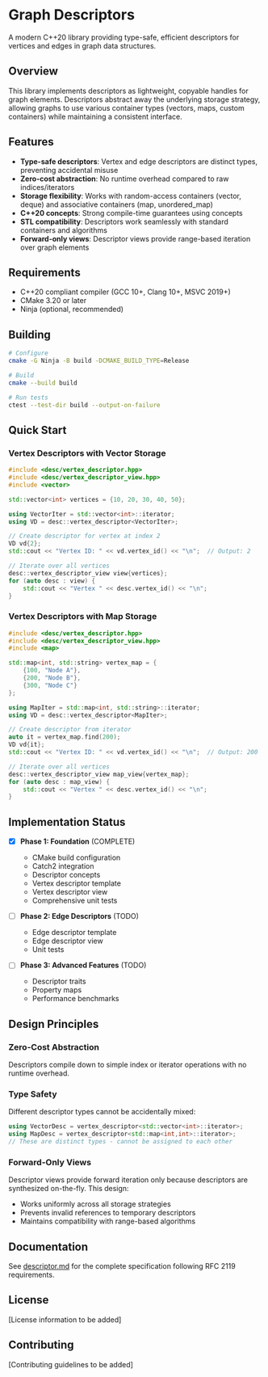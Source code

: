 # Graph Descriptors

A modern C++20 library providing type-safe, efficient descriptors for vertices and edges in graph data structures.

## Overview

This library implements descriptors as lightweight, copyable handles for graph elements. Descriptors abstract away the underlying storage strategy, allowing graphs to use various container types (vectors, maps, custom containers) while maintaining a consistent interface.

## Features

- **Type-safe descriptors**: Vertex and edge descriptors are distinct types, preventing accidental misuse
- **Zero-cost abstraction**: No runtime overhead compared to raw indices/iterators
- **Storage flexibility**: Works with random-access containers (vector, deque) and associative containers (map, unordered_map)
- **C++20 concepts**: Strong compile-time guarantees using concepts
- **STL compatibility**: Descriptors work seamlessly with standard containers and algorithms
- **Forward-only views**: Descriptor views provide range-based iteration over graph elements

## Requirements

- C++20 compliant compiler (GCC 10+, Clang 10+, MSVC 2019+)
- CMake 3.20 or later
- Ninja (optional, recommended)

## Building

```bash
# Configure
cmake -G Ninja -B build -DCMAKE_BUILD_TYPE=Release

# Build
cmake --build build

# Run tests
ctest --test-dir build --output-on-failure
```

## Quick Start

### Vertex Descriptors with Vector Storage

```cpp
#include <desc/vertex_descriptor.hpp>
#include <desc/vertex_descriptor_view.hpp>
#include <vector>

std::vector<int> vertices = {10, 20, 30, 40, 50};

using VectorIter = std::vector<int>::iterator;
using VD = desc::vertex_descriptor<VectorIter>;

// Create descriptor for vertex at index 2
VD vd{2};
std::cout << "Vertex ID: " << vd.vertex_id() << "\n";  // Output: 2

// Iterate over all vertices
desc::vertex_descriptor_view view{vertices};
for (auto desc : view) {
    std::cout << "Vertex " << desc.vertex_id() << "\n";
}
```

### Vertex Descriptors with Map Storage

```cpp
#include <desc/vertex_descriptor.hpp>
#include <desc/vertex_descriptor_view.hpp>
#include <map>

std::map<int, std::string> vertex_map = {
    {100, "Node A"},
    {200, "Node B"},
    {300, "Node C"}
};

using MapIter = std::map<int, std::string>::iterator;
using VD = desc::vertex_descriptor<MapIter>;

// Create descriptor from iterator
auto it = vertex_map.find(200);
VD vd{it};
std::cout << "Vertex ID: " << vd.vertex_id() << "\n";  // Output: 200

// Iterate over all vertices
desc::vertex_descriptor_view map_view{vertex_map};
for (auto desc : map_view) {
    std::cout << "Vertex " << desc.vertex_id() << "\n";
}
```

## Implementation Status

- [x] **Phase 1: Foundation** (COMPLETE)
  - CMake build configuration
  - Catch2 integration
  - Descriptor concepts
  - Vertex descriptor template
  - Vertex descriptor view
  - Comprehensive unit tests

- [ ] **Phase 2: Edge Descriptors** (TODO)
  - Edge descriptor template
  - Edge descriptor view
  - Unit tests

- [ ] **Phase 3: Advanced Features** (TODO)
  - Descriptor traits
  - Property maps
  - Performance benchmarks

## Design Principles

### Zero-Cost Abstraction
Descriptors compile down to simple index or iterator operations with no runtime overhead.

### Type Safety
Different descriptor types cannot be accidentally mixed:
```cpp
using VectorDesc = vertex_descriptor<std::vector<int>::iterator>;
using MapDesc = vertex_descriptor<std::map<int,int>::iterator>;
// These are distinct types - cannot be assigned to each other
```

### Forward-Only Views
Descriptor views provide forward iteration only because descriptors are synthesized on-the-fly. This design:
- Works uniformly across all storage strategies
- Prevents invalid references to temporary descriptors
- Maintains compatibility with range-based algorithms

## Documentation

See [descriptor.md](descriptor.md) for the complete specification following RFC 2119 requirements.

## License

[License information to be added]

## Contributing

[Contributing guidelines to be added]
